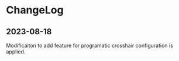 # ChangeLog

## 2023-08-18

Modificaiton to add feature for programatic crosshair configuration is applied.
